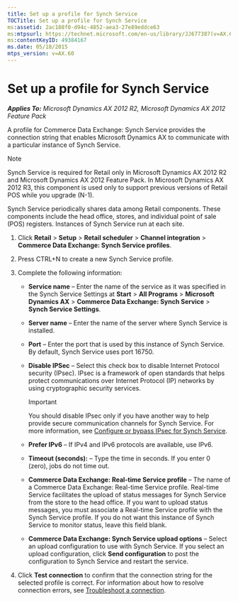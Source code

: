 ```yaml
---
title: Set up a profile for Synch Service
TOCTitle: Set up a profile for Synch Service
ms:assetid: 2ac188f0-d94c-4852-aea3-27e89eddce63
ms:mtpsurl: https://technet.microsoft.com/en-us/library/JJ677387(v=AX.60)
ms:contentKeyID: 49384167
ms.date: 05/18/2015
mtps_version: v=AX.60
---
```


# Set up a profile for Synch Service 


_**Applies To:** Microsoft Dynamics AX 2012 R2, Microsoft Dynamics AX 2012 Feature Pack_

A profile for Commerce Data Exchange: Synch Service provides the connection string that enables Microsoft Dynamics AX to communicate with a particular instance of Synch Service.


> [!NOTE]
> <P>Synch Service is required for Retail only in Microsoft Dynamics AX 2012 R2 and Microsoft Dynamics AX 2012 Feature Pack. In Microsoft Dynamics AX 2012 R3, this component is used only to support previous versions of Retail POS while you upgrade (N-1).</P>



Synch Service periodically shares data among Retail components. These components include the head office, stores, and individual point of sale (POS) registers. Instances of Synch Service run at each site.

1.  Click **Retail** \> **Setup** \> **Retail scheduler** \> **Channel integration** \> **Commerce Data Exchange: Synch Service profiles**.

2.  Press CTRL+N to create a new Synch Service profile.

3.  Complete the following information:
    
      - **Service name** – Enter the name of the service as it was specified in the Synch Service Settings at **Start** \> **All Programs** \> **Microsoft Dynamics AX** \> **Commerce Data Exchange: Synch Service** \> **Synch Service Settings**.
    
      - **Server name** – Enter the name of the server where Synch Service is installed.
    
      - **Port** – Enter the port that is used by this instance of Synch Service. By default, Synch Service uses port 16750.
    
      - **Disable IPSec** – Select this check box to disable Internet Protocol security (IPsec). IPsec is a framework of open standards that helps protect communications over Internet Protocol (IP) networks by using cryptographic security services.
        

        > [!IMPORTANT]
        > <P>You should disable IPsec only if you have another way to help provide secure communication channels for Synch Service. For more information, see <A href="configure-or-bypass-ipsec-for-synch-service.md">Configure or bypass IPsec for Synch Service</A>.</P>

    
      - **Prefer IPv6** – If IPv4 and IPv6 protocols are available, use IPv6.
    
      - **Timeout (seconds):** – Type the time in seconds. If you enter 0 (zero), jobs do not time out.
    
      - **Commerce Data Exchange: Real-time Service profile** – The name of a Commerce Data Exchange: Real-time Service profile. Real-time Service facilitates the upload of status messages for Synch Service from the store to the head office. If you want to upload status messages, you must associate a Real-time Service profile with the Synch Service profile. If you do not want this instance of Synch Service to monitor status, leave this field blank.
    
      - **Commerce Data Exchange: Synch Service upload options** – Select an upload configuration to use with Synch Service. If you select an upload configuration, click **Send configuration** to post the configuration to Synch Service and restart the service.

4.  Click **Test connection** to confirm that the connection string for the selected profile is correct. For information about how to resolve connection errors, see [Troubleshoot a connection](troubleshoot-a-connection.md).

  


